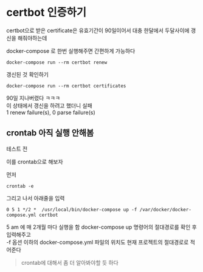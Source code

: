 # certbot 인증하기
certbot으로 받은 certificate은 유효기간이 90일이어서 대충 한달에서 두달사이에 갱신을 해줘야하는데   

docker-compose 로 한번 실행해주면 간편하게 가능하다
```
docker-compose run --rm certbot renew
```

갱신된 것 확인하기
```
docker-compose run --rm certbot certificates
```

90일 지나버렸다 ㅋㅋㅋ   
이 상태에서 갱신을 하려고 했더니 실패  
1 renew failure(s), 0 parse failure(s)


## crontab 아직 실행 안해봄
테스트 전 

이를 crontab으로 해보자

먼저
```
crontab -e
```

그리고 나서 아래줄을 입력
```
0 5 1 */2 *  /usr/local/bin/docker-compose up -f /var/docker/docker-compose.yml certbot
```

5 am 에 매 2개월 마다 실행을 함
docker-compose up 명령어의 절대경로를 확인 후 입력해주고   
-f 옵션 이하의 docker-compose.yml 파일의 위치도 현재 프로젝트의 절대경로로 적어준다

> crontab에 대해서 좀 더 알아봐야할 듯 하다
